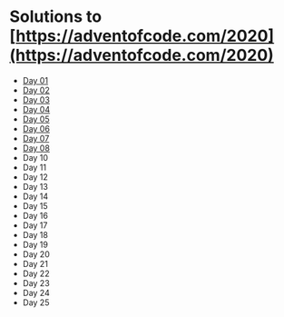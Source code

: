 # Solutions to [https://adventofcode.com/2020](https://adventofcode.com/2020)

[comment]: <> (Markdown code generated with https://euangoddard.github.io/clipboard2markdown/)

- [Day 01](day-01)
- [Day 02](day-02)
- [Day 03](day-03)
- [Day 04](day-04)
- [Day 05](day-05)
- [Day 06](day-06)
- [Day 07](day-07)
- [Day 08](day-08)
- Day 10
- Day 11
- Day 12
- Day 13
- Day 14
- Day 15
- Day 16
- Day 17
- Day 18
- Day 19
- Day 20
- Day 21
- Day 22
- Day 23
- Day 24
- Day 25

